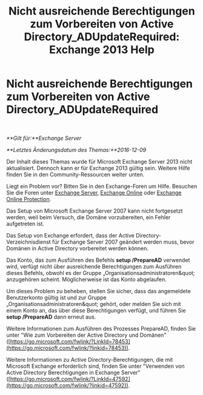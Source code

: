 ﻿---
title: 'Nicht ausreichende Berechtigungen zum Vorbereiten von Active Directory_ADUpdateRequired: Exchange 2013 Help'
TOCTitle: Nicht ausreichende Berechtigungen zum Vorbereiten von Active Directory_ADUpdateRequired
ms:assetid: 1412d8a1-605a-4b1e-bee3-0c97f2cc9e65
ms:mtpsurl: https://technet.microsoft.com/de-de/library/ms.exch.setupreadiness.adupdaterequired(v=EXCHG.150)
ms:contentKeyID: 50475056
ms.date: 05/22/2018
mtps_version: v=EXCHG.150
ms.translationtype: MT
---

# Nicht ausreichende Berechtigungen zum Vorbereiten von Active Directory\_ADUpdateRequired

 

_**Gilt für:**Exchange Server_

_**Letztes Änderungsdatum des Themas:**2016-12-09_

Der Inhalt dieses Themas wurde für Microsoft Exchange Server 2013 nicht aktualisiert. Dennoch kann er für Exchange 2013 gültig sein. Weitere Hilfe finden Sie in den Community-Ressourcen weiter unten.

Liegt ein Problem vor? Bitten Sie in den Exchange-Foren um Hilfe. Besuchen Sie die Foren unter [Exchange Server](https://go.microsoft.com/fwlink/p/?linkid=60612), [Exchange Online](https://go.microsoft.com/fwlink/p/?linkid=267542) oder [Exchange Online Protection](https://go.microsoft.com/fwlink/p/?linkid=285351).

Das Setup von Microsoft Exchange Server 2007 kann nicht fortgesetzt werden, weil beim Versuch, die Domäne vorzubereiten, ein Fehler aufgetreten ist.

Das Setup von Exchange erfordert, dass der Active Directory-Verzeichnisdienst für Exchange Server 2007 geändert werden muss, bevor Domänen in Active Directory vorbereitet werden können.

Das Konto, das zum Ausführen des Befehls **setup /PrepareAD** verwendet wird, verfügt nicht über ausreichende Berechtigungen zum Ausführen dieses Befehls, obwohl es der Gruppe „Organisationsadministratoren\&quot; anzugehören scheint. Möglicherweise ist das Konto abgelaufen.

Um dieses Problem zu beheben, stellen Sie sicher, dass das angemeldete Benutzerkonto gültig ist und zur Gruppe „Organisationsadministratoren\&quot; gehört, oder melden Sie sich mit einem Konto an, das über diese Berechtigungen verfügt, und führen Sie **setup /PrepareAD** dann erneut aus.

Weitere Informationen zum Ausführen des Prozesses PrepareAD, finden Sie unter "Wie zum Vorbereiten der Active Directory und Domänen" ([https://go.microsoft.com/fwlink/?LinkId=78453](https://go.microsoft.com/fwlink/?linkid=78453)).

Weitere Informationen zu Active Directory-Berechtigungen, die mit Microsoft Exchange erforderlich sind, finden Sie unter "Verwenden von Active Directory Berechtigungen in Exchange Server" ([https://go.microsoft.com/fwlink/?LinkId=47592](https://go.microsoft.com/fwlink/?linkid=47592)).

